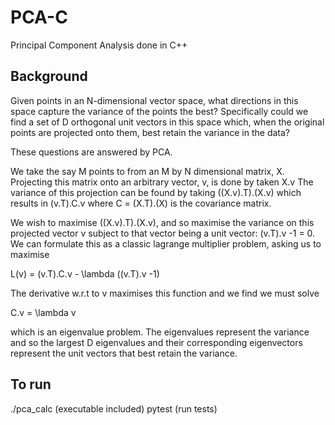 # PCA-C
Principal Component Analysis done in C++

## Background
Given points in an N-dimensional vector space, what directions in this space capture the variance of the points the best?
Specifically could we find a set of D orthogonal unit vectors in this space which, when the original points are projected onto them,
best retain the variance in the data?

These questions are answered by PCA.

We take the say M points to from an M by N dimensional matrix, X.
Projecting this matrix onto an arbitrary vector, v, is done by taken X.v
The variance of this projection can be found by taking ((X.v).T).(X.v) which results in (v.T).C.v
where C = (X.T).(X) is the covariance matrix.

We wish to maximise ((X.v).T).(X.v), and so maximise the variance on this projected vector v subject to that vector
being a unit vector: (v.T).v -1 = 0. We can formulate this as a classic lagrange multiplier problem, asking us to maximise

L(v) = (v.T).C.v - \lambda ((v.T).v -1)

The derivative w.r.t to v maximises this function and we find we must solve

C.v = \lambda v

which is an eigenvalue problem. The eigenvalues represent the variance and so the largest D eigenvalues and their corresponding eigenvectors represent the unit vectors that best retain the variance.


## To run
./pca_calc (executable included)
pytest (run tests)
